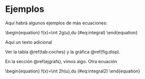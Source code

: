 

# Ejemplos

Aquí habrá algunos ejemplos de más ecuaciones:

\begin{equation}
f(x)=\int 2g(u)\,du
 (\#eq:integral)
\end{equation}

Aquí un texto adicional

Ver la tabla \@ref(tab:coches) y la gráfica \@ref(fig:disp).

En la sección \@ref(ejgrafs), vimos algo.  Otra ecuación

\begin{equation}
f(x)=\int 2h(u)\,du
 (\#eq:integral2)
\end{equation}


